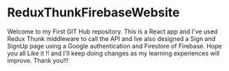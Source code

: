 # ReduxThunkFirebaseWebsite
Welcome to my First GIT Hub repository. This is a React app and I've used Redux Thunk middleware to call the API and Ive also designed a Sign and SignUp page using a Google authentication and Firestore of Firebase. Hope you all Like it !! and I'll keep doing changes as my learning experiences will improve.
Thank you!!!
